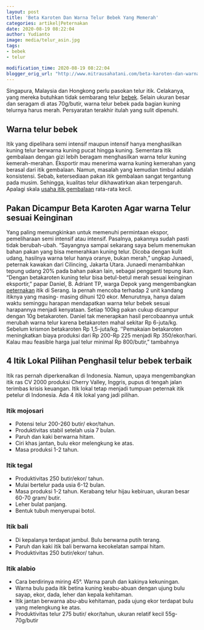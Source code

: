 ```yaml
---
layout: post
title: 'Beta Karoten Dan Warna Telur Bebek Yang Memerah'
categories: artikel|Peternakan
date: 2020-08-19 08:22:04
author: Yudianto
image: media/telur_asin.jpg
tags:
- bebek
- telur

modification_time: 2020-08-19 08:22:04
blogger_orig_url: "http://www.mitrausahatani.com/beta-karoten-dan-warna-telur-bebek.html"
---
```


Singapura, Malaysia dan Hongkong perlu pasokan telur itik. Celakanya, yang
mereka butuhkan tidak sembarang telur
[bebek](https://www.mitrausahatani.com/topik/bebek "bebek"). Selain ukuran besar dan
seragam di atas 70g/butir, warna telur bebek pada bagian kuning telurnya harus
merah. Persyaratan terakhir itulah yang sulit dipenuhi.

## Warna telur bebek

Itik yang dipelihara semi intensif maupun intensif hanya menghasilkan kuning
telur berwarna kuning pucat hingga kuning. Sementara itik gembalaan dengan
gizi lebih beragam menghasilkan warna telur kuning kemerah-merahan. Eksportir
mau menerima warna kuning kemerahan yang berasal dari itik gembalaan. Namun,
masalah yang kemudian timbul adalah konsistensi. Sebab, ketersediaan pakan
itik gembalaan sangat tergantung pada musim. Sehingga, kualitas telur
dikhawatirkan akan terpengaruh. Apalagi skala [usaha itik
gembalaan](https://www.mitrausahatani.com/analisa-keuntungan-ternak-itik-dengan.html)
rata-rata kecil.

## Pakan Dicampur Beta Karoten Agar warna Telur sesuai Keinginan

Yang paling memungkinkan untuk memenuhi permintaan ekspor, pemeliharaan semi
intensif atau intensif. Pasalnya, pakannya sudah pasti tidak berubah-ubah.
“Sayangnya sampai sekarang saya belum menemukan bahan pakan yang bisa
memerahkan kuning telur. Dicoba dengan kulit udang, hasilnya warna telur hanya
oranye, bukan merah,” ungkap Junaedi, peternak kawakan dari Cilincing, Jakarta
Utara. Junaedi menambahkan tepung udang 20% pada bahan pakan lain, sebagai
pengganti tepung ikan. “Dengan betakaroten kuning telur bisa betul-betul merah
sesuai keinginan eksportir,” papar Daniel, B. Adriant TP, warga Depok yang
mengembangkan [peternakan](https://www.mitrausahatani.com/peternakan "peternakan")
itik di Serang. Ia pernah mencoba terhadap 2 unit kandang itiknya yang masing-
masing dihuni 120 ekor. Menurutnya, hanya dalam waktu seminggu harapan
mendapatkan warna telur bebek sesuai harapannya menjadi kenyataan. Setiap
100kg pakan cukup dicampur dengan 10g betakaroten. Daniel tak menerapkan hasil
percobaannya untuk merubah warna telur karena betakaroten mahal sekitar Rp
6-juta/kg. Sebelum krismon betakaroten Rp 1,5-juta/kg. ’’Pemakaian betakaroten
meningkatkan biaya produksi dari Rp 200-Rp 225 menjadi Rp 350/ekor/hari. Kalau
mau feasible harga jual telur minimal Rp 800/butir,” tambahnya

## 4 Itik Lokal Pilihan Penghasil telur bebek terbaik

Itik ras pernah diperkenalkan di Indonesia. Namun, upaya mengembangkan itik
ras CV 2000 produksi Cherry Valley, Inggris, pupus di tengah jalan terimbas
krisis keuangan. Itik lokal tetap menjadi tumpuan peternak itik petelur di
Indonesia. Ada 4 itik lokal yang jadi pilihan.

### Itik mojosari

  * Potensi telur 200-260 butir/ ekor/tahun.
  * Produktivitas stabil setelah usia 7 bulan.
  * Paruh dan kaki berwarna hitam.
  * Ciri khas jantan, bulu ekor melengkung ke atas.
  * Masa produksi 1-2 tahun.

### Itik tegal

  * Produktivitas 250 butir/ekor/ tahun.
  * Mulai bertelur pada usia 6-12 bulan.
  * Masa produksi 1-2 tahun. Kerabang telur hijau kebiruan, ukuran besar 60-70 gram/ butir.
  * Leher bulat panjang.
  * Bentuk tubuh menyerupai botol.

### Itik bali

  * Di kepalanya terdapat jambul. Bulu berwarna putih terang.
  * Paruh dan kaki itik bali berwarna kecokelatan sampai hitam.
  * Produktivitas 250 butir/ekor/ tahun.

### Itik alabio

  * Cara berdirinya miring 45°. Warna paruh dan kakinya kekuningan.
  * Warna bulu pada itik betina kuning keabu-abuan dengan ujung bulu sayap, ekor, dada, leher dan kepala kehitaman.
  * Itik jantan berwarna abu-abu kehitaman, pada ujung ekor terdapat bulu yang melengkung ke atas.
  * Produktivitas telur 275 butir/ ekor/tahun, ukuran relatif kecil 55g-70g/butir



